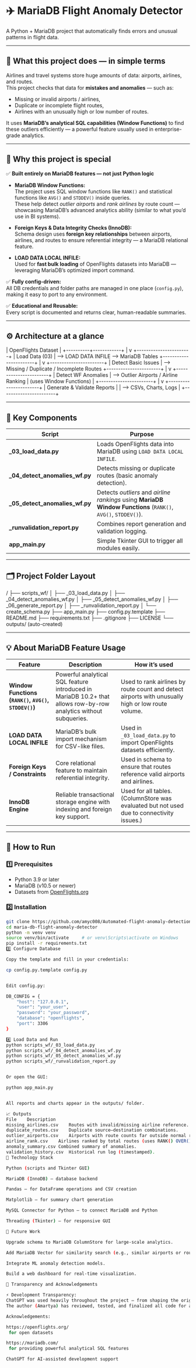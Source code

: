 # ✈️ MariaDB Flight Anomaly Detector

A Python + MariaDB project that automatically finds errors and unusual patterns in flight data.

---

## 🌟 What this project does — in simple terms

Airlines and travel systems store huge amounts of data: airports, airlines, and routes.  
This project checks that data for **mistakes and anomalies** — such as:

- Missing or invalid airports / airlines,
- Duplicate or incomplete flight routes,
- Airlines with an unusually high or low number of routes.

It uses **MariaDB’s analytical SQL capabilities (Window Functions)** to find these outliers efficiently — a powerful feature usually used in enterprise-grade analytics.

---

## 🧠 Why this project is special

✅ **Built entirely on MariaDB features — not just Python logic**

- **MariaDB Window Functions:**  
  The project uses SQL window functions like `RANK()` and statistical functions like `AVG()` and `STDDEV()` inside queries.  
  These help detect _outlier airports_ and _rank airlines_ by route count — showcasing MariaDB’s advanced analytics ability (similar to what you’d use in BI systems).

- **Foreign Keys & Data Integrity Checks (InnoDB):**  
  Schema design uses **foreign key relationships** between airports, airlines, and routes to ensure referential integrity — a MariaDB relational feature.

- **LOAD DATA LOCAL INFILE:**  
  Used for **fast bulk loading** of OpenFlights datasets into MariaDB — leveraging MariaDB’s optimized import command.

✅ **Fully config-driven:**  
All DB credentials and folder paths are managed in one place (`config.py`), making it easy to port to any environment.

✅ **Educational and Reusable:**  
Every script is documented and returns clear, human-readable summaries.

---

## ⚙️ Architecture at a glance

| OpenFlights Dataset |
+----------+------------+
|
v
+-----------------------+
| Load Data (03) | --> LOAD DATA INFILE --> MariaDB Tables
+-----------------------+
|
v
+-----------------------+
| Detect Basic Issues | --> Missing / Duplicate / Incomplete Routes
+-----------------------+
|
v
+-----------------------+
| Detect WF Anomalies | --> Outlier Airports / Airline Ranking
| (uses Window Functions) |
+-----------------------+
|
v
+-----------------------+
| Generate & Validate Reports |
| --> CSVs, Charts, Logs |
+-----------------------+

---

## 🧰 Key Components

| Script                          | Purpose                                                                                                       |
| ------------------------------- | ------------------------------------------------------------------------------------------------------------- |
| **\_03_load_data.py**           | Loads OpenFlights data into MariaDB using `LOAD DATA LOCAL INFILE`.                                           |
| **\_04_detect_anomalies_wf.py** | Detects missing or duplicate routes (basic anomaly detection).                                                |
| **\_05_detect_anomalies_wf.py** | Detects _outliers_ and _airline rankings_ using **MariaDB Window Functions** (`RANK()`, `AVG()`, `STDDEV()`). |
| **\_runvalidation_report.py**   | Combines report generation and validation logging.                                                            |
| **app_main.py**                 | Simple Tkinter GUI to trigger all modules easily.                                                             |

---

## 🗂️ Project Folder Layout

/
├── scripts_wf/
│ ├── \_03_load_data.py
│ ├── \_04_detect_anomalies_wf.py
│ ├── \_05_detect_anomalies_wf.py
│ ├── \_06_generate_report.py
│ ├── \_runvalidation_report.py
│ └── create_schema.py
├── app_main.py
├── config.py.template
├── README.md
├── requirements.txt
├── .gitignore
├── LICENSE
└── outputs/ (auto-created)

---

## 💡 About MariaDB Feature Usage

| Feature                                              | Description                                                                                                      | How it’s used                                                                                     |
| ---------------------------------------------------- | ---------------------------------------------------------------------------------------------------------------- | ------------------------------------------------------------------------------------------------- |
| **Window Functions (`RANK()`, `AVG()`, `STDDEV()`)** | Powerful analytical SQL feature introduced in MariaDB 10.2+ that allows row-by-row analytics without subqueries. | Used to rank airlines by route count and detect airports with unusually high or low route volume. |
| **LOAD DATA LOCAL INFILE**                           | MariaDB’s bulk import mechanism for CSV-like files.                                                              | Used in `_03_load_data.py` to import OpenFlights datasets efficiently.                            |
| **Foreign Keys / Constraints**                       | Core relational feature to maintain referential integrity.                                                       | Used in schema to ensure that routes reference valid airports and airlines.                       |
| **InnoDB Engine**                                    | Reliable transactional storage engine with indexing and foreign key support.                                     | Used for all tables. (ColumnStore was evaluated but not used due to connectivity issues.)         |

---

## 🧪 How to Run

### 1️⃣ Prerequisites

- Python 3.9 or later
- MariaDB (v10.5 or newer)
- Datasets from [OpenFlights.org](https://openflights.org/data.html)

### 2️⃣ Installation

```bash
git clone https://github.com/amyc008/Automated-flight-anomaly-detection-system.git
cd maria-db-flight-anomaly-detector
python -m venv venv
source venv/bin/activate     # or venv\Scripts\activate on Windows
pip install -r requirements.txt
3️⃣ Configure Database

Copy the template and fill in your credentials:

cp config.py.template config.py


Edit config.py:

DB_CONFIG = {
    "host": "127.0.0.1",
    "user": "your_user",
    "password": "your_password",
    "database": "openflights",
    "port": 3306
}

4️⃣ Load Data and Run
python scripts_wf/_03_load_data.py
python scripts_wf/_04_detect_anomalies_wf.py
python scripts_wf/_05_detect_anomalies_wf.py
python scripts_wf/_runvalidation_report.py


Or open the GUI:

python app_main.py


All reports and charts appear in the outputs/ folder.

📈 Outputs
File	Description
missing_airlines.csv	Routes with invalid/missing airline reference.
duplicate_routes.csv	Duplicate source–destination combinations.
outlier_airports.csv	Airports with route counts far outside normal range.
airline_rank.csv	Airlines ranked by total routes (uses RANK() OVER()).
anomaly_summary.csv	Combined summary of anomalies.
validation_history.csv	Historical run log (timestamped).
🧱 Technology Stack

Python (scripts and Tkinter GUI)

MariaDB (InnoDB) — database backend

Pandas — for DataFrame operations and CSV creation

Matplotlib — for summary chart generation

MySQL Connector for Python — to connect MariaDB and Python

Threading (Tkinter) — for responsive GUI

💬 Future Work

Upgrade schema to MariaDB ColumnStore for large-scale analytics.

Add MariaDB Vector for similarity search (e.g., similar airports or routes).

Integrate ML anomaly detection models.

Build a web dashboard for real-time visualization.

📢 Transparency and Acknowledgements

⚡ Development Transparency:
ChatGPT was used heavily throughout the project — from shaping the original idea, designing the database schema, writing and debugging code, and creating this documentation.
The author (Amartya) has reviewed, tested, and finalized all code for accuracy and educational value.

Acknowledgements:

https://openflights.org/
 for open datasets

https://mariadb.com/
 for providing powerful analytical SQL features

ChatGPT for AI-assisted development support
```
